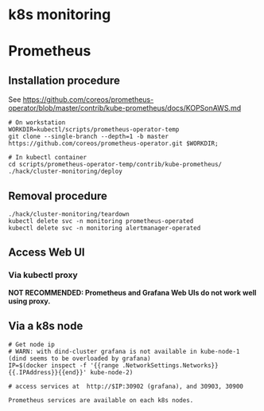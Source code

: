 k8s monitoring
==============

# Prometheus

## Installation procedure

See https://github.com/coreos/prometheus-operator/blob/master/contrib/kube-prometheus/docs/KOPSonAWS.md

```
# On workstation
WORKDIR=kubectl/scripts/prometheus-operator-temp
git clone --single-branch --depth=1 -b master https://github.com/coreos/prometheus-operator.git $WORKDIR;

# In kubectl container
cd scripts/prometheus-operator-temp/contrib/kube-prometheus/
./hack/cluster-monitoring/deploy
```

## Removal procedure

```
./hack/cluster-monitoring/teardown
kubectl delete svc -n monitoring prometheus-operated
kubectl delete svc -n monitoring alertmanager-operated
```

## Access Web UI

### Via kubectl proxy

**NOT RECOMMENDED: Prometheus and Grafana Web UIs do not work well using proxy.**

## Via a k8s node

```shell
# Get node ip
# WARN: with dind-cluster grafana is not available in kube-node-1 (dind seems to be overloaded by grafana) 
IP=$(docker inspect -f '{{range .NetworkSettings.Networks}}{{.IPAddress}}{{end}}' kube-node-2)

# access services at  http://$IP:30902 (grafana), and 30903, 30900

Prometheus services are available on each k8s nodes.

